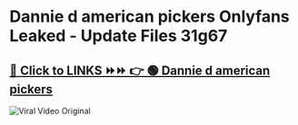 
 # Dannie d american pickers Onlyfans Leaked - Update Files 31g67

## <h2><a href="https://clipsfans.com/Dannie_d_american_pickers&ref=git">🔗 Click to LINKS ⏩⏩ 👉 🟢 Dannie d american pickers </a></h2>

<a href="https://clipsfans.com/Dannie_d_american_pickers&ref=git" rel="nofollow" data-target="animated-image.originalLink"><img src="https://i.ibb.co.com/xMMVF88/686577567.gif" alt="Viral Video Original" style="max-width: 100%; display: inline-block;" data-target="animated-image.originalImage"></a>


